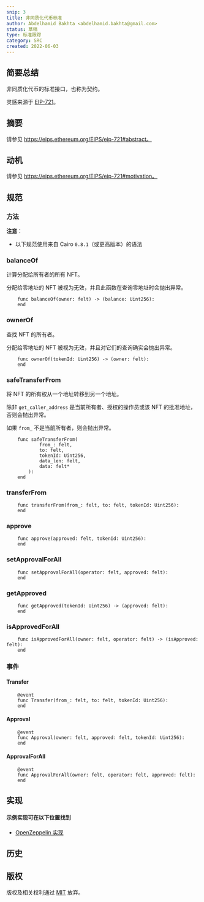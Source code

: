 ```yaml
---
snip: 3
title: 非同质化代币标准
author: Abdelhamid Bakhta <abdelhamid.bakhta@gmail.com>
status: 草稿
type: 标准跟踪
category: SRC
created: 2022-06-03
---
```


## 简要总结

非同质化代币的标准接口，也称为契约。

灵感来源于 [EIP-721](https://eips.ethereum.org/EIPS/eip-721)。

## 摘要

请参见 https://eips.ethereum.org/EIPS/eip-721#abstract。

## 动机

请参见 https://eips.ethereum.org/EIPS/eip-721#motivation。

## 规范

### 方法

**注意**：
 - 以下规范使用来自 Cairo `0.8.1`（或更高版本）的语法

### balanceOf

计算分配给所有者的所有 NFT。

分配给零地址的 NFT 被视为无效，并且此函数在查询零地址时会抛出异常。

``` cairo
    func balanceOf(owner: felt) -> (balance: Uint256):
    end
```

### ownerOf

查找 NFT 的所有者。

分配给零地址的 NFT 被视为无效，并且对它们的查询确实会抛出异常。

``` cairo
    func ownerOf(tokenId: Uint256) -> (owner: felt):
    end
```

### safeTransferFrom

将 NFT 的所有权从一个地址转移到另一个地址。

除非 `get_caller_address` 是当前所有者、授权的操作员或该 NFT 的批准地址，否则会抛出异常。

如果 `from_` 不是当前所有者，则会抛出异常。

``` cairo
    func safeTransferFrom(
            from_: felt, 
            to: felt, 
            tokenId: Uint256, 
            data_len: felt,
            data: felt*
        ):
    end
```

### transferFrom

``` cairo
    func transferFrom(from_: felt, to: felt, tokenId: Uint256):
    end
```

### approve

``` cairo
    func approve(approved: felt, tokenId: Uint256):
    end
```

### setApprovalForAll

``` cairo
    func setApprovalForAll(operator: felt, approved: felt):
    end
```

### getApproved

``` cairo
    func getApproved(tokenId: Uint256) -> (approved: felt):
    end
```

### isApprovedForAll

``` cairo
    func isApprovedForAll(owner: felt, operator: felt) -> (isApproved: felt):
    end
```

### 事件

#### Transfer

``` cairo
    @event
    func Transfer(from_: felt, to: felt, tokenId: Uint256):
    end
```

#### Approval

``` cairo
    @event
    func Approval(owner: felt, approved: felt, tokenId: Uint256):
    end
```

#### ApprovalForAll

``` cairo
    @event
    func ApprovalForAll(owner: felt, operator: felt, approved: felt):
    end
```

## 实现

#### 示例实现可在以下位置找到
- [OpenZeppelin 实现](https://github.com/OpenZeppelin/cairo-contracts/tree/main/src/openzeppelin/token/erc721)


## 历史


## 版权

版权及相关权利通过 [MIT](../LICENSE) 放弃。
